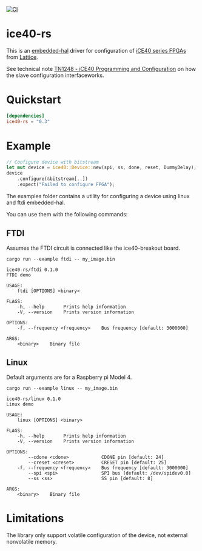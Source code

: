 [![CI](https://github.com/Atmelfan/ice40-rs/actions/workflows/ci.yml/badge.svg)](https://github.com/Atmelfan/ice40-rs/actions/workflows/ci.yml)

# ice40-rs
This is an [embedded-hal] driver for configuration of [iCE40 series FPGAs](https://www.latticesemi.com/Products.aspx) from [Lattice](https://www.latticesemi.com/).

See technical note [TN1248 - iCE40 Programming and Configuration](https://www.latticesemi.com/~/media/LatticeSemi/Documents/ApplicationNotes/IK/iCE40ProgrammingandConfiguration.pdf) on how the slave configuration interfaceworks.


# Quickstart
```toml
[dependencies]
ice40-rs = "0.3"
```

# Example

```rust
// Configure device with bitstream
let mut device = ice40::Device::new(spi, ss, done, reset, DummyDelay);
device
    .configure(&bitstream[..])
    .expect("Failed to configure FPGA");
```

The examples folder contains a utility for configuring a device using linux and ftdi embedded-hal.

You can use them with the following commands:

## FTDI
Assumes the FTDI circuit is connected like the ice40-breakout board.

`cargo run --example ftdi -- my_image.bin`
```
ice40-rs/ftdi 0.1.0
FTDI demo

USAGE:
    ftdi [OPTIONS] <binary>

FLAGS:
    -h, --help       Prints help information
    -V, --version    Prints version information

OPTIONS:
    -f, --frequency <frequency>    Bus frequency [default: 3000000]

ARGS:
    <binary>    Binary file
```

## Linux
Default arguments are for a Raspberry pi Model 4.

`cargo run --example linux -- my_image.bin`
```
ice40-rs/linux 0.1.0
Linux demo

USAGE:
    linux [OPTIONS] <binary>

FLAGS:
    -h, --help       Prints help information
    -V, --version    Prints version information

OPTIONS:
        --cdone <cdone>            CDONE pin [default: 24]
        --creset <creset>          CRESET pin [default: 25]
    -f, --frequency <frequency>    Bus frequency [default: 3000000]
        --spi <spi>                SPI bus [default: /dev/spidev0.0]
        --ss <ss>                  SS pin [default: 8]

ARGS:
    <binary>    Binary file
```

# Limitations
The library only support volatile configuration of the device, not external nonvolatile memory.

[embedded-hal]: https://github.com/rust-embedded/embedded-hal
